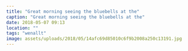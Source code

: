 ```yaml
---
title: "Great morning seeing the bluebells at the"
caption: "Great morning seeing the bluebells at the"
date: 2018-05-07 09:13
location: ""
tags: "wenallt"
image: assets/uploads/2018/05/14afc69d85010c6f9b2008a250c13191.jpg
---
```


